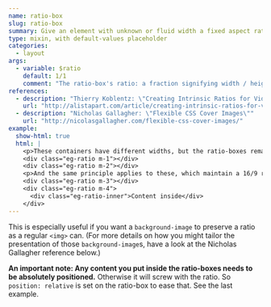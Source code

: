 ```yaml
---
name: ratio-box
slug: ratio-box
summary: Give an element with unknown or fluid width a fixed aspect ratio.
type: mixin, with default-values placeholder
categories:
  - layout
args:
  - variable: $ratio
    default: 1/1
    comment: "The ratio-box's ratio: a fraction signifying width / height. The default, 1/1, is a square. Photos and videos usually come in 4/3 or 16/9 ratios."
references:
  - description: "Thierry Koblentz: \"Creating Intrinsic Ratios for Video\" (<cite>A List Apart</cite>)"
    url: "http://alistapart.com/article/creating-intrinsic-ratios-for-video"
  - description: "Nicholas Gallagher: \"Flexible CSS Cover Images\""
    url: "http://nicolasgallagher.com/flexible-css-cover-images/"
example:
  show-html: true
  html: |
    <p>These containers have different widths, but the ratio-boxes remain squares.</p>
    <div class="eg-ratio m-1"></div>
    <div class="eg-ratio m-2"></div>
    <p>And the same principle applies to these, which maintain a 16/9 ratio and use a different classname for the inner element:</p>
    <div class="eg-ratio m-3"></div>
    <div class="eg-ratio m-4">
      <div class="eg-ratio-inner">Content inside</div>
    </div>
---
```


This is especially useful if you want a `background-image` to preserve a ratio as a regular `<img>` can. (For more details on how you might tailor the presentation of those `background-image`s, have a look at the Nicholas Gallagher reference below.)

**An important note: Any content you put inside the ratio-boxes needs to be absolutely positioned.** Otherwise it will screw with the ratio. So `position: relative` is set on the ratio-box to ease that. See the last example.